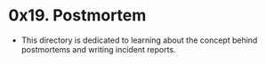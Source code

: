 # 0x19. Postmortem
- This directory is dedicated to learning about the concept behind postmortems and writing incident reports.
